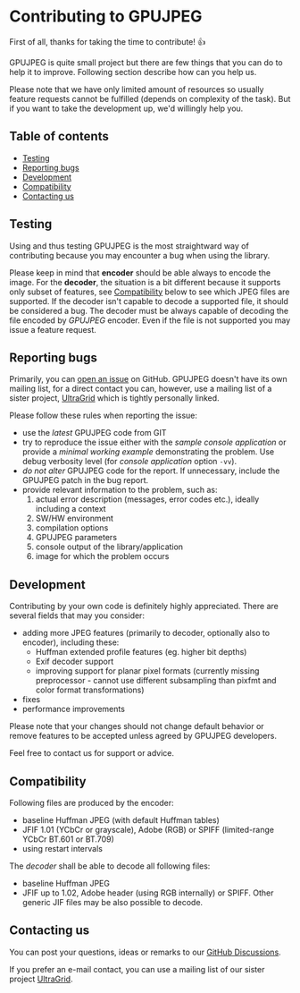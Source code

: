 Contributing to GPUJPEG
=======================
First of all, thanks for taking the time to contribute! :+1:

GPUJPEG is quite small project but there are few things that you can do
to help it to improve. Following section describe how can you help us.

Please note that we have only limited amount of resources so usually
feature requests cannot be fulfilled (depends on complexity of the task).
But if you want to take the development up, we'd willingly help you.

Table of contents
-----------------
- [Testing](#testing)
- [Reporting bugs](#reporting-bugs)
- [Development](#development)
- [Compatibility](#compatibility)
- [Contacting us](#contacting-us)

Testing
-------
Using and thus testing GPUJPEG is the most straightward way of
contributing because you may encounter a bug when using the library.

Please keep in mind that **encoder** should be able always to encode the
image. For the **decoder**, the situation is a bit different because
it supports only subset of features, see [Compatibility](#compatibility)
below to see which JPEG files are supported. If the decoder isn't
capable to decode a supported file, it should be considered a bug. The
decoder must be always capable of decoding the file encoded by _GPUJPEG_
encoder. Even if the file is not supported you may issue a feature request.

Reporting bugs
--------------
Primarily, you can [open an issue](https://github.com/CESNET/GPUJPEG/issues) on GitHub.
GPUJPEG doesn't have its own mailing list, for a direct contact
you can, however, use a mailing list of a sister
project, [UltraGrid](https://github.com/CESNET/UltraGrid) which is
tightly personally linked.

Please follow these rules when reporting the issue:
- use the _latest_ GPUJPEG code from GIT
- try to reproduce the issue either with the _sample console application_
   or provide a _minimal working example_ demonstrating the problem.
   Use debug verbosity level (for _console application_  option `-vv`).
- _do not alter_ GPUJPEG code for the report. If unnecessary, include the
   GPUJPEG patch in the bug report.
- provide relevant information to the problem, such as:
   1. actual error description (messages, error codes etc.), ideally including a context
   1. SW/HW environment
   1. compilation options
   1. GPUJPEG parameters
   1. console output of the library/application
   1. image for which the problem occurs

Development
-----------
Contributing by your own code is definitely highly appreciated. There
are several fields that may you consider:
- adding more JPEG features (primarily to decoder, optionally also to
  encoder), including these:
    - Huffman extended profile features (eg. higher bit depths)
    - Exif decoder support
    - improving support for planar pixel formats (currently missing
      preprocessor - cannot use different subsampling than pixfmt and
      color format transformations)
- fixes
- performance improvements

Please note that your changes should not change default behavior or
remove features to be accepted unless agreed by GPUJPEG developers.

Feel free to contact us for support or advice.

Compatibility
-------------
Following files are produced by the encoder:
- baseline Huffman JPEG (with default Huffman tables)
- JFIF 1.01 (YCbCr or grayscale), Adobe (RGB) or SPIFF (limited-range
  YCbCr BT.601 or BT.709)
- using restart intervals

The _decoder_ shall be able to decode all following files:
- baseline Huffman JPEG
- JFIF up to 1.02, Adobe header (using RGB internally) or SPIFF. Other
  generic JIF files may be also possible to decode.

Contacting us
-------------
You can post your questions, ideas or remarks to our
[GitHub Discussions](https://github.com/CESNET/GPUJPEG/discussions).

If you prefer an e-mail contact,
you can use a mailing list of our sister project
[UltraGrid](https://github.com/CESNET/UltraGrid).

